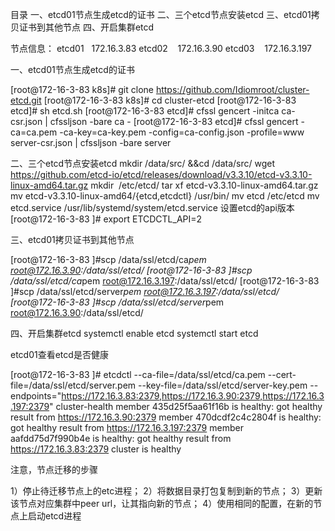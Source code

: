 目录
一、etcd01节点生成etcd的证书
二、三个etcd节点安装etcd
三、etcd01拷贝证书到其他节点
四、开启集群etcd

节点信息：
etcd01   172.16.3.83
etcd02    172.16.3.90
etcd03    172.16.3.197

一、etcd01节点生成etcd的证书

[root@172-16-3-83 k8s]# git clone https://github.com/Idiomroot/cluster-etcd.git
[root@172-16-3-83 k8s]# cd cluster-etcd
[root@172-16-3-83 etcd]# sh etcd.sh
[root@172-16-3-83 etcd]# cfssl gencert -initca ca-csr.json | cfssljson -bare ca -
[root@172-16-3-83 etcd]# cfssl gencert -ca=ca.pem -ca-key=ca-key.pem -config=ca-config.json -profile=www server-csr.json | cfssljson -bare server

二、三个etcd节点安装etcd
mkdir /data/src/ &&cd /data/src/
wget https://github.com/etcd-io/etcd/releases/download/v3.3.10/etcd-v3.3.10-linux-amd64.tar.gz
mkdir  /etc/etcd/
tar xf etcd-v3.3.10-linux-amd64.tar.gz
mv etcd-v3.3.10-linux-amd64/{etcd,etcdctl} /usr/bin/
mv etcd /etc/etcd
mv etcd.service /usr/lib/systemd/system/etcd.service
设置etcd的api版本
[root@172-16-3-83 ]# export ETCDCTL_API=2

三、etcd01拷贝证书到其他节点

[root@172-16-3-83 ]#scp /data/ssl/etcd/ca*pem root@172.16.3.90:/data/ssl/etcd/
[root@172-16-3-83 ]#scp /data/ssl/etcd/ca*pem root@172.16.3.197:/data/ssl/etcd/
[root@172-16-3-83 ]#scp /data/ssl/etcd/server*pem root@172.16.3.197:/data/ssl/etcd/
[root@172-16-3-83 ]#scp /data/ssl/etcd/server*pem root@172.16.3.90:/data/ssl/etcd/

四、开启集群etcd
systemctl enable etcd
systemctl start etcd

etcd01查看etcd是否健康

[root@172-16-3-83 ]# etcdctl --ca-file=/data/ssl/etcd/ca.pem --cert-file=/data/ssl/etcd/server.pem --key-file=/data/ssl/etcd/server-key.pem --endpoints="https://172.16.3.83:2379,https://172.16.3.90:2379,https://172.16.3.197:2379" cluster-health
member 435d25f5aa61f16b is healthy: got healthy result from https://172.16.3.90:2379
member 470dcdf2c4c2804f is healthy: got healthy result from https://172.16.3.197:2379
member aafdd75d7f990b4e is healthy: got healthy result from https://172.16.3.83:2379
cluster is healthy

注意，节点迁移的步骤

1）停止待迁移节点上的etc进程；
2）将数据目录打包复制到新的节点；
3）更新该节点对应集群中peer url，让其指向新的节点；
4）使用相同的配置，在新的节点上启动etcd进程
